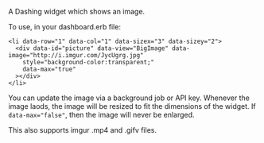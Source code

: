 A Dashing widget which shows an image.

To use, in your dashboard.erb file:

    <li data-row="1" data-col="1" data-sizex="3" data-sizey="2">
      <div data-id="picture" data-view="BigImage" data-image="http://i.imgur.com/JycUgrg.jpg"
        style="background-color:transparent;"
        data-max="true"
      ></div>
    </li>

You can update the image via a background job or API key.  Whenever the image laods, the image will be resized to fit the dimensions of the widget.  If `data-max="false"`, then the image will never be enlarged.

This also supports imgur .mp4 and .gifv files.